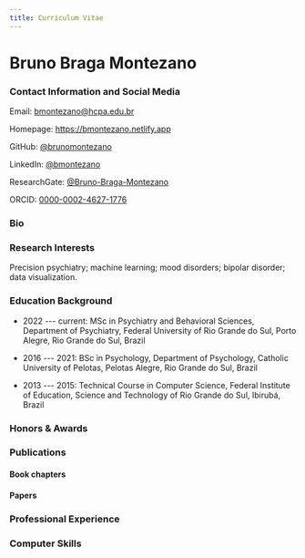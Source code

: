```yaml
---
title: Curriculum Vitae
---
```


# Bruno Braga Montezano

### Contact Information and Social Media

Email: bmontezano@hcpa.edu.br

Homepage: https://bmontezano.netlify.app

GitHub: [@brunomontezano](https://github.com/brunomontezano)

LinkedIn: [@bmontezano](https://www.linkedin.com/in/bmontezano)

ResearchGate: [@Bruno-Braga-Montezano](https://www.researchgate.net/profile/Bruno-Braga-Montezano)

ORCID: [0000-0002-4627-1776](https://orcid.org/0000-0002-4627-1776)

### Bio

### Research Interests

Precision psychiatry; machine learning; mood disorders; bipolar disorder;
data visualization.

### Education Background

- 2022 --- current: MSc in Psychiatry and Behavioral Sciences, Department of Psychiatry, Federal University of Rio Grande do Sul, Porto Alegre, Rio Grande
do Sul, Brazil

- 2016 --- 2021: BSc in Psychology, Department of Psychology, Catholic
University of Pelotas, Pelotas Alegre, Rio Grande do Sul, Brazil

- 2013 --- 2015: Technical Course in Computer Science,
Federal Institute of Education, Science and Technology of Rio Grande do Sul,
Ibirubá, Brazil

### Honors & Awards

### Publications

#### Book chapters

#### Papers

### Professional Experience

### Computer Skills